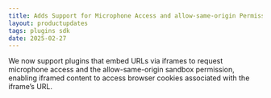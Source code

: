 ```yaml
---
title: Adds Support for Microphone Access and allow-same-origin Permission in Iframes  
layout: productupdates  
tags: plugins sdk  
date: 2025-02-27  
---
```


We now support plugins that embed URLs via iframes to request microphone access and the allow-same-origin sandbox permission, enabling iframed content to access browser cookies associated with the iframe’s URL.  
